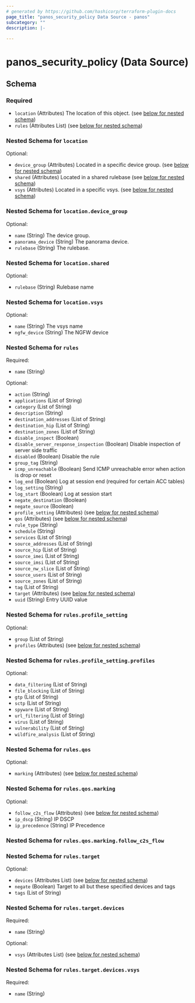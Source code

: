 ```yaml
---
# generated by https://github.com/hashicorp/terraform-plugin-docs
page_title: "panos_security_policy Data Source - panos"
subcategory: ""
description: |-
  
---
```


# panos_security_policy (Data Source)





<!-- schema generated by tfplugindocs -->
## Schema

### Required

- `location` (Attributes) The location of this object. (see [below for nested schema](#nestedatt--location))
- `rules` (Attributes List) (see [below for nested schema](#nestedatt--rules))

<a id="nestedatt--location"></a>
### Nested Schema for `location`

Optional:

- `device_group` (Attributes) Located in a specific device group. (see [below for nested schema](#nestedatt--location--device_group))
- `shared` (Attributes) Located in a shared rulebase (see [below for nested schema](#nestedatt--location--shared))
- `vsys` (Attributes) Located in a specific vsys. (see [below for nested schema](#nestedatt--location--vsys))

<a id="nestedatt--location--device_group"></a>
### Nested Schema for `location.device_group`

Optional:

- `name` (String) The device group.
- `panorama_device` (String) The panorama device.
- `rulebase` (String) The rulebase.


<a id="nestedatt--location--shared"></a>
### Nested Schema for `location.shared`

Optional:

- `rulebase` (String) Rulebase name


<a id="nestedatt--location--vsys"></a>
### Nested Schema for `location.vsys`

Optional:

- `name` (String) The vsys name
- `ngfw_device` (String) The NGFW device



<a id="nestedatt--rules"></a>
### Nested Schema for `rules`

Required:

- `name` (String)

Optional:

- `action` (String)
- `applications` (List of String)
- `category` (List of String)
- `description` (String)
- `destination_addresses` (List of String)
- `destination_hip` (List of String)
- `destination_zones` (List of String)
- `disable_inspect` (Boolean)
- `disable_server_response_inspection` (Boolean) Disable inspection of server side traffic
- `disabled` (Boolean) Disable the rule
- `group_tag` (String)
- `icmp_unreachable` (Boolean) Send ICMP unreachable error when action is drop or reset
- `log_end` (Boolean) Log at session end (required for certain ACC tables)
- `log_setting` (String)
- `log_start` (Boolean) Log at session start
- `negate_destination` (Boolean)
- `negate_source` (Boolean)
- `profile_setting` (Attributes) (see [below for nested schema](#nestedatt--rules--profile_setting))
- `qos` (Attributes) (see [below for nested schema](#nestedatt--rules--qos))
- `rule_type` (String)
- `schedule` (String)
- `services` (List of String)
- `source_addresses` (List of String)
- `source_hip` (List of String)
- `source_imei` (List of String)
- `source_imsi` (List of String)
- `source_nw_slice` (List of String)
- `source_users` (List of String)
- `source_zones` (List of String)
- `tag` (List of String)
- `target` (Attributes) (see [below for nested schema](#nestedatt--rules--target))
- `uuid` (String) Entry UUID value

<a id="nestedatt--rules--profile_setting"></a>
### Nested Schema for `rules.profile_setting`

Optional:

- `group` (List of String)
- `profiles` (Attributes) (see [below for nested schema](#nestedatt--rules--profile_setting--profiles))

<a id="nestedatt--rules--profile_setting--profiles"></a>
### Nested Schema for `rules.profile_setting.profiles`

Optional:

- `data_filtering` (List of String)
- `file_blocking` (List of String)
- `gtp` (List of String)
- `sctp` (List of String)
- `spyware` (List of String)
- `url_filtering` (List of String)
- `virus` (List of String)
- `vulnerability` (List of String)
- `wildfire_analysis` (List of String)



<a id="nestedatt--rules--qos"></a>
### Nested Schema for `rules.qos`

Optional:

- `marking` (Attributes) (see [below for nested schema](#nestedatt--rules--qos--marking))

<a id="nestedatt--rules--qos--marking"></a>
### Nested Schema for `rules.qos.marking`

Optional:

- `follow_c2s_flow` (Attributes) (see [below for nested schema](#nestedatt--rules--qos--marking--follow_c2s_flow))
- `ip_dscp` (String) IP DSCP
- `ip_precedence` (String) IP Precedence

<a id="nestedatt--rules--qos--marking--follow_c2s_flow"></a>
### Nested Schema for `rules.qos.marking.follow_c2s_flow`




<a id="nestedatt--rules--target"></a>
### Nested Schema for `rules.target`

Optional:

- `devices` (Attributes List) (see [below for nested schema](#nestedatt--rules--target--devices))
- `negate` (Boolean) Target to all but these specified devices and tags
- `tags` (List of String)

<a id="nestedatt--rules--target--devices"></a>
### Nested Schema for `rules.target.devices`

Required:

- `name` (String)

Optional:

- `vsys` (Attributes List) (see [below for nested schema](#nestedatt--rules--target--devices--vsys))

<a id="nestedatt--rules--target--devices--vsys"></a>
### Nested Schema for `rules.target.devices.vsys`

Required:

- `name` (String)
